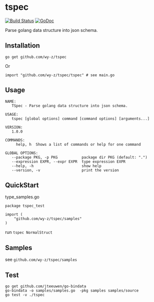 # tspec
[![Build Status](https://travis-ci.org/wy-z/tspec.svg?branch=master)](https://travis-ci.org/wy-z/tspec) [![GoDoc](https://godoc.org/github.com/wy-z/tspec?status.svg)](http://godoc.org/github.com/wy-z/tspec)

Parse golang data structure into json schema.

## Installation
```
go get github.com/wy-z/tspec
```
Or
```
import "github.com/wy-z/tspec/tspec" # see main.go
```

## Usage
```
NAME:
   TSpec - Parse golang data structure into json schema.

USAGE:
   tspec [global options] command [command options] [arguments...]

VERSION:
   1.0.0

COMMANDS:
     help, h  Shows a list of commands or help for one command

GLOBAL OPTIONS:
   --package PKG, -p PKG           package dir PKG (default: ".")
   --expression EXPR, --expr EXPR  type expression EXPR
   --help, -h                      show help
   --version, -v                   print the version
```

## QuickStart

type_samples.go

```
package tspec_test

import (
    "github.com/wy-z/tspec/samples"
)
```

run ```tspec NormalStruct```

## Samples

see `github.com/wy-z/tspec/samples`

## Test

```
go get github.com/jteeuwen/go-bindata
go-bindata -o samples/samples.go  -pkg samples samples/source
go test -v ./tspec
```